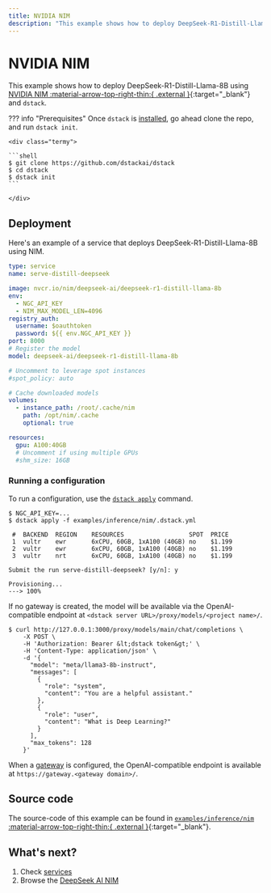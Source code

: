 ```yaml
---
title: NVIDIA NIM
description: "This example shows how to deploy DeepSeek-R1-Distill-Llama-8B to any cloud or on-premises environment using NVIDIA NIM and dstack."
---
```


# NVIDIA NIM 

This example shows how to deploy DeepSeek-R1-Distill-Llama-8B using [NVIDIA NIM :material-arrow-top-right-thin:{ .external }](https://docs.nvidia.com/nim/large-language-models/latest/getting-started.html){:target="_blank"} and `dstack`.

??? info "Prerequisites"
    Once `dstack` is [installed](https://dstack.ai/docs/installation), go ahead clone the repo, and run `dstack init`.

    <div class="termy">
 
    ```shell
    $ git clone https://github.com/dstackai/dstack
    $ cd dstack
    $ dstack init
    ```
 
    </div>

## Deployment

Here's an example of a service that deploys DeepSeek-R1-Distill-Llama-8B using NIM.

<div editor-title="examples/inference/nim/.dstack.yml">

```yaml
type: service
name: serve-distill-deepseek

image: nvcr.io/nim/deepseek-ai/deepseek-r1-distill-llama-8b
env:
  - NGC_API_KEY
  - NIM_MAX_MODEL_LEN=4096
registry_auth:
  username: $oauthtoken
  password: ${{ env.NGC_API_KEY }}
port: 8000
# Register the model
model: deepseek-ai/deepseek-r1-distill-llama-8b

# Uncomment to leverage spot instances
#spot_policy: auto

# Cache downloaded models
volumes:
  - instance_path: /root/.cache/nim
    path: /opt/nim/.cache
    optional: true

resources:
  gpu: A100:40GB
  # Uncomment if using multiple GPUs
  #shm_size: 16GB
```
</div>

### Running a configuration

To run a configuration, use the [`dstack apply`](https://dstack.ai/docs/reference/cli/dstack/apply.md) command. 

<div class="termy">

```shell
$ NGC_API_KEY=...
$ dstack apply -f examples/inference/nim/.dstack.yml

 #  BACKEND  REGION    RESOURCES                  SPOT  PRICE       
 1  vultr    ewr       6xCPU, 60GB, 1xA100 (40GB) no    $1.199   
 2  vultr    ewr       6xCPU, 60GB, 1xA100 (40GB) no    $1.199  
 3  vultr    nrt       6xCPU, 60GB, 1xA100 (40GB) no    $1.199 

Submit the run serve-distill-deepseek? [y/n]: y

Provisioning...
---> 100%
```
</div>

If no gateway is created, the model will be available via the OpenAI-compatible endpoint 
at `<dstack server URL>/proxy/models/<project name>/`.

<div class="termy">

```shell
$ curl http://127.0.0.1:3000/proxy/models/main/chat/completions \
    -X POST \
    -H 'Authorization: Bearer &lt;dstack token&gt;' \
    -H 'Content-Type: application/json' \
    -d '{
      "model": "meta/llama3-8b-instruct",
      "messages": [
        {
          "role": "system",
          "content": "You are a helpful assistant."
        },
        {
          "role": "user",
          "content": "What is Deep Learning?"
        }
      ],
      "max_tokens": 128
    }'
```

</div>

When a [gateway](https://dstack.ai/docs/concepts/gateways.md) is configured, the OpenAI-compatible endpoint 
is available at `https://gateway.<gateway domain>/`.

## Source code

The source-code of this example can be found in 
[`examples/inference/nim` :material-arrow-top-right-thin:{ .external }](https://github.com/dstackai/dstack/blob/master/examples/inference/nim){:target="_blank"}.

## What's next?

1. Check [services](https://dstack.ai/docs/services)
2. Browse the [DeepSeek AI NIM](https://build.nvidia.com/deepseek-ai)
